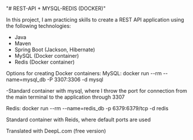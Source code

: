 "# REST-API + MYSQL-REDIS (DOCKER)" 

In this project, I am practicing skills to create a REST API application using the following technologies:
- Java 
- Maven
- Spring Boot (Jackson, Hibernate)
- MySQL (Docker container)
- Redis (Docker container)

Options for creating Docker containers:
MySQL:
docker run --rm --name=mysql_db -P 3307:3306 -d mysql

-Standard container with mysql, where I throw the port for connection from the main terminal to the application through 3307

Redis:
docker run --rm --name=redis_db -p 6379:6379/tcp -d redis

Standard container with Reids, where default ports are used

Translated with DeepL.com (free version)